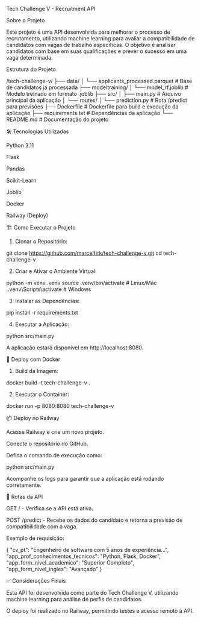 Tech Challenge V - Recruitment API

Sobre o Projeto

Este projeto é uma API desenvolvida para melhorar o processo de recrutamento, utilizando machine learning para avaliar a compatibilidade de candidatos com vagas de trabalho específicas. O objetivo é analisar candidatos com base em suas qualificações e prever o sucesso em uma vaga determinada.

Estrutura do Projeto

/tech-challenge-v/
├── data/
│   └── applicants_processed.parquet      # Base de candidatos já processada
├── modeltraining/
│   └── model_rf.joblib                   # Modelo treinado em formato .joblib
├── src/
│   ├── main.py                          # Arquivo principal da aplicação
│   └── routes/
│       └── prediction.py                # Rota /predict para previsões
├── Dockerfile                           # Dockerfile para build e execução da aplicação
├── requirements.txt                    # Dependências da aplicação
└── README.md                           # Documentação do projeto

🛠️ Tecnologias Utilizadas

Python 3.11

Flask

Pandas

Scikit-Learn

Joblib

Docker

Railway (Deploy)

🏗️ Como Executar o Projeto

1. Clonar o Repositório:

git clone https://github.com/marcelfirk/tech-challenge-v.git
cd tech-challenge-v

2. Criar e Ativar o Ambiente Virtual:

python -m venv .venv
source .venv/bin/activate  # Linux/Mac
.\.venv\Scripts\activate  # Windows

3. Instalar as Dependências:

pip install -r requirements.txt

4. Executar a Aplicação:

python src/main.py

A aplicação estará disponível em http://localhost:8080.

🐳 Deploy com Docker

1. Build da Imagem:

docker build -t tech-challenge-v .

2. Executar o Container:

docker run -p 8080:8080 tech-challenge-v

📦 Deploy no Railway

Acesse Railway e crie um novo projeto.

Conecte o repositório do GitHub.

Defina o comando de execução como:

python src/main.py

Acompanhe os logs para garantir que a aplicação está rodando corretamente.

📌 Rotas da API

GET / - Verifica se a API está ativa.

POST /predict - Recebe os dados do candidato e retorna a previsão de compatibilidade com a vaga.

Exemplo de requisição:

{
    "cv_pt": "Engenheiro de software com 5 anos de experiência...",
    "app_prof_conhecimentos_tecnicos": "Python, Flask, Docker",
    "app_form_nivel_academico": "Superior Completo",
    "app_form_nivel_ingles": "Avançado"
}

✅ Considerações Finais

Esta API foi desenvolvida como parte do Tech Challenge V, utilizando machine learning para análise de perfis de candidatos.

O deploy foi realizado no Railway, permitindo testes e acesso remoto à API.
